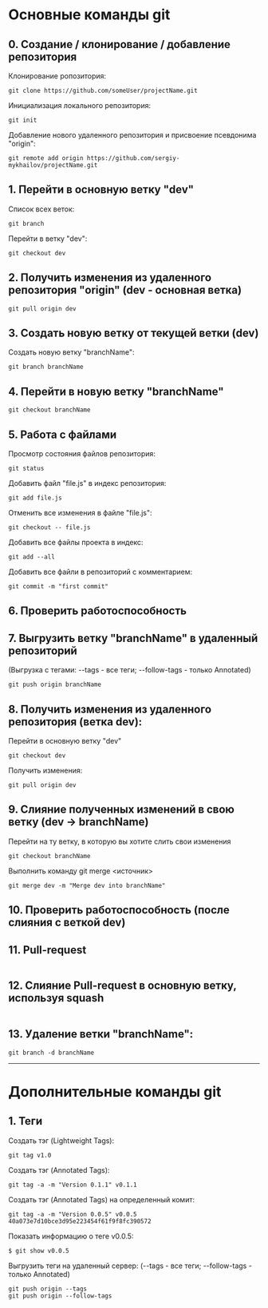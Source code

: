 # Основные команды git


## 0. Создание / клонирование / добавление репозитория

Клонирование ропозитория:
```
git clone https://github.com/someUser/projectName.git
```
Инициализация локального репозитория:
```
git init
```
Добавление нового удаленного репозитория и присвоение псевдонима "origin":
```
git remote add origin https://github.com/sergiy-mykhailov/projectName.git
```

## 1. Перейти в основную ветку "dev"
Список всех веток:
```
git branch
```
Перейти в ветку "dev":
```
git checkout dev
```

## 2. Получить изменения из удаленного репозитория "origin" (dev - основная ветка)
```
git pull origin dev
```

## 3. Создать новую ветку от текущей ветки (dev)
Создать новую ветку "branchName":
```
git branch branchName
```

## 4. Перейти в новую ветку "branchName"
```
git checkout branchName
```

## 5. Работа с файлами
Просмотр состояния файлов репозитория:
```
git status
```
Добавить файл "file.js" в индекс репозитория:
```
git add file.js
```
Отменить все изменения в файле "file.js":
```
git checkout -- file.js
```
Добавить все файлы проекта в индекс:
```
git add --all
```
Добавить все файли в репозиторий с комментарием:
```
git commit -m "first commit"
```
## 6. Проверить работоспособность

## 7. Выгрузить ветку "branchName" в удаленный репозиторий
(Выгрузка с тегами: --tags - все теги; --follow-tags - только Annotated)
```
git push origin branchName
```

## 8. Получить изменения из удаленного репозитория (ветка dev):
Перейти в основную ветку "dev"
```
git checkout dev
```
Получить изменения:
```
git pull origin dev
```

## 9. Слияние полученных изменений в свою ветку (dev -> branchName)
Перейти на ту ветку, в которую вы хотите слить свои изменения
```
git checkout branchName
```
Выполнить команду git merge <источник>
```
git merge dev -m "Merge dev into branchName"
```

## 10. Проверить работоспособность (после слияния с веткой dev)

## 11. Pull-request
```

```

## 12. Слияние Pull-request в основную ветку, используя squash
```

```

## 13. Удаление ветки "branchName":
```
git branch -d branchName
```


___


# Дополнительные команды git

## 1. Теги
Создать тэг (Lightweight Tags):
```
git tag v1.0
```
Создать тэг (Annotated Tags):
```
git tag -a -m "Version 0.1.1" v0.1.1
```
Создать тэг (Annotated Tags) на определенный комит:
```
git tag -a -m "Version 0.0.5" v0.0.5 40a073e7d10bce3d95e223454f61f9f8fc390572
```
Показать информацию о теге v0.0.5:
```
$ git show v0.0.5
```
Выгрузить теги на удаленный сервер:
(--tags - все теги; --follow-tags - только Annotated)
```
git push origin --tags
git push origin --follow-tags
```
